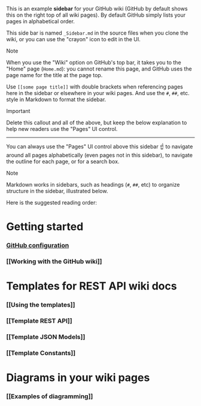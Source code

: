 This is an example **sidebar** for your GitHub wiki (GitHub by default shows
this on the right top of all wiki pages).
By default GitHub simply lists your pages in alphabetical order.

This side bar is named `_Sidebar.md` in the source files when you clone the
wiki, or you can use the "crayon" icon to edit in the UI.

> [!NOTE]
> When you use the "Wiki" option on GitHub's top bar, it takes you to the
> "Home" page (`Home.md`): you cannot rename this page, and GitHub uses the
> page name for the title at the page top.

Use `[[some page title]]` with double brackets when referencing pages here in
the sidebar or elsewhere in your wiki pages.
And use the `#`, `##`, etc. style in Markdown to format the sidebar.

> [!IMPORTANT]
> Delete this callout and all of the above, but keep the below explanation
> to help new readers use the "Pages" UI control.

---

You can always use the "Pages" UI control above this sidebar ☝  to navigate
around all pages alphabetically (even pages not in this sidebar), to navigate
the outline for each page, or for a search box.

> [!NOTE]
> Markdown works in sidebars, such as headings (`#`, `##`, etc) to organize
> structure in the sidebar, illustrated below.

Here is the suggested reading order:

# Getting started

### [GitHub configuration](Home#getting-started)
### [[Working with the GitHub wiki]]

# Templates for REST API wiki docs

### [[Using the templates]]
### [[Template REST API]]
### [[Template JSON Models]]
### [[Template Constants]]

# Diagrams in your wiki pages

### [[Examples of diagramming]]
